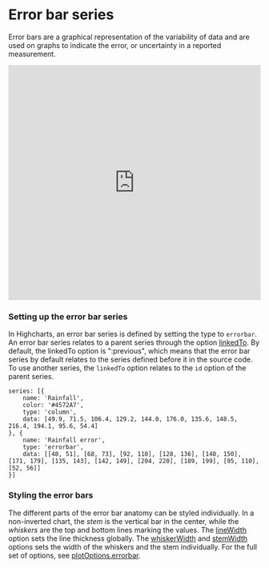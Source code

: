 # Error bar series

Error bars are a graphical representation of the variability of data and are used on graphs to indicate the error, or uncertainty in a reported measurement.

<iframe style="width: 100%; height: 470px; border: none;" src="https://www.highcharts.com/samples/embed/highcharts/demo/error-bar" allow="fullscreen"></iframe>

### Setting up the error bar series

In Highcharts, an error bar series is defined by setting the type to `errorbar`. An error bar series relates to a parent series through the option [linkedTo](https://api.highcharts.com/highcharts/plotOptions.errorbar.linkedTo). By default, the linkedTo option is ":previous", which means that the error bar series by default relates to the series defined before it in the source code. To use another series, the `linkedTo` option relates to the `id` option of the parent series.

    series: [{
        name: 'Rainfall',
        color: '#4572A7',
        type: 'column',
        data: [49.9, 71.5, 106.4, 129.2, 144.0, 176.0, 135.6, 148.5, 216.4, 194.1, 95.6, 54.4]
    }, {
        name: 'Rainfall error',
        type: 'errorbar',
        data: [[48, 51], [68, 73], [92, 110], [128, 136], [140, 150], [171, 179], [135, 143], [142, 149], [204, 220], [189, 199], [95, 110], [52, 56]]
    }]

### Styling the error bars

The different parts of the error bar anatomy can be styled individually. In a non-inverted chart, the _stem_ is the vertical bar in the center, while the _whiskers_ are the top and bottom lines marking the values. The [lineWidth](https://api.highcharts.com/highcharts/plotOptions.errorbar.lineWidth) option sets the line thickness globally. The [whiskerWidth](https://api.highcharts.com/highcharts/plotOptions.errorbar.whiskerWidth) and [stemWidth](https://api.highcharts.com/highcharts/plotOptions.errorbar.stemWidth) options sets the width of the whiskers and the stem individually. For the full set of options, see [plotOptions.errorbar](https://api.highcharts.com/highcharts/plotOptions.errorbar).
